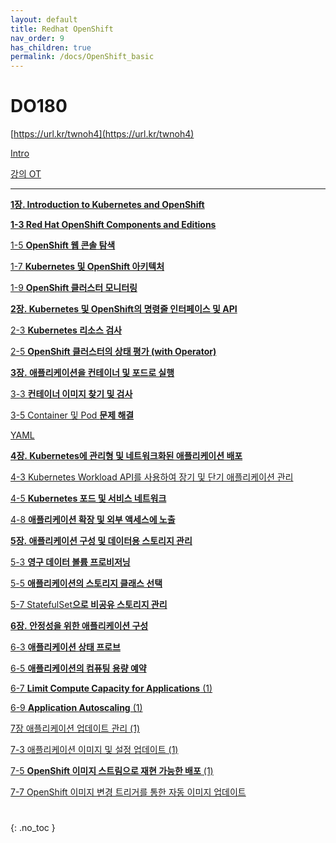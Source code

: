 ```yaml
---
layout: default
title: Redhat OpenShift
nav_order: 9
has_children: true
permalink: /docs/OpenShift_basic
---
```


# DO180

[https://url.kr/twnoh4](https://url.kr/twnoh4)

[Intro](DO180%20161932529a7c4343a44ed4516a089f5d/Intro%205e3da36783a1486d99073e844f11746d.md)

[강의 OT](DO180%20161932529a7c4343a44ed4516a089f5d/%E1%84%80%E1%85%A1%E1%86%BC%E1%84%8B%E1%85%B4%20OT%20b4796d40aec447209aae94abe056f974.md)

---

[**1장. Introduction to Kubernetes and OpenShift**](DO180%20161932529a7c4343a44ed4516a089f5d/1%E1%84%8C%E1%85%A1%E1%86%BC%20Introduction%20to%20Kubernetes%20and%20OpenShift%206835246e84e346939765a4c1115692ab.md)

[**1-3 Red Hat OpenShift Components and Editions**](DO180%20161932529a7c4343a44ed4516a089f5d/1-3%20Red%20Hat%20OpenShift%20Components%20and%20Editions%20b5511cbed5884a148758297c93bbd6ac.md)

[1-5 **OpenShift 웹 콘솔 탐색**](DO180%20161932529a7c4343a44ed4516a089f5d/1-5%20OpenShift%20%E1%84%8B%E1%85%B0%E1%86%B8%20%E1%84%8F%E1%85%A9%E1%86%AB%E1%84%89%E1%85%A9%E1%86%AF%20%E1%84%90%E1%85%A1%E1%86%B7%E1%84%89%E1%85%A2%E1%86%A8%203c6b3001ba6a41aa896cb232352e2d8f.md)

[1-7 **Kubernetes 및 OpenShift 아키텍처**](DO180%20161932529a7c4343a44ed4516a089f5d/1-7%20Kubernetes%20%E1%84%86%E1%85%B5%E1%86%BE%20OpenShift%20%E1%84%8B%E1%85%A1%E1%84%8F%E1%85%B5%E1%84%90%E1%85%A6%E1%86%A8%E1%84%8E%E1%85%A5%20546dd75cb9fb4d0a8a601acb655c2dbd.md)

[1-9 **OpenShift 클러스터 모니터링**](DO180%20161932529a7c4343a44ed4516a089f5d/1-9%20OpenShift%20%E1%84%8F%E1%85%B3%E1%86%AF%E1%84%85%E1%85%A5%E1%84%89%E1%85%B3%E1%84%90%E1%85%A5%20%E1%84%86%E1%85%A9%E1%84%82%E1%85%B5%E1%84%90%E1%85%A5%E1%84%85%E1%85%B5%E1%86%BC%205d7d3bdfca364498b6185b329e9de706.md)

[**2장. Kubernetes 및 OpenShift의 명령줄 인터페이스 및 API**](DO180%20161932529a7c4343a44ed4516a089f5d/2%E1%84%8C%E1%85%A1%E1%86%BC%20Kubernetes%20%E1%84%86%E1%85%B5%E1%86%BE%20OpenShift%E1%84%8B%E1%85%B4%20%E1%84%86%E1%85%A7%E1%86%BC%E1%84%85%E1%85%A7%E1%86%BC%E1%84%8C%E1%85%AE%E1%86%AF%20%E1%84%8B%E1%85%B5%E1%86%AB%E1%84%90%E1%85%A5%E1%84%91%E1%85%A6%E1%84%8B%20b1310db296b94f2fb4e7c26f21fd61bd.md)

[2-3 **Kubernetes 리소스 검사**](DO180%20161932529a7c4343a44ed4516a089f5d/2-3%20Kubernetes%20%E1%84%85%E1%85%B5%E1%84%89%E1%85%A9%E1%84%89%E1%85%B3%20%E1%84%80%E1%85%A5%E1%86%B7%E1%84%89%E1%85%A1%20f844b7d22fb94d9693dec31ad83c6fe1.md)

[2-5 **OpenShift 클러스터의 상태 평가 (with Operator)**](DO180%20161932529a7c4343a44ed4516a089f5d/2-5%20OpenShift%20%E1%84%8F%E1%85%B3%E1%86%AF%E1%84%85%E1%85%A5%E1%84%89%E1%85%B3%E1%84%90%E1%85%A5%E1%84%8B%E1%85%B4%20%E1%84%89%E1%85%A1%E1%86%BC%E1%84%90%E1%85%A2%20%E1%84%91%E1%85%A7%E1%86%BC%E1%84%80%E1%85%A1%20(with%20Operat%20e5dda7223b144ead84270ece35a568ae.md))

[**3장. 애플리케이션을 컨테이너 및 포드로 실행** ](DO180%20161932529a7c4343a44ed4516a089f5d/3%E1%84%8C%E1%85%A1%E1%86%BC%20%E1%84%8B%E1%85%A2%E1%84%91%E1%85%B3%E1%86%AF%E1%84%85%E1%85%B5%E1%84%8F%E1%85%A6%E1%84%8B%E1%85%B5%E1%84%89%E1%85%A7%E1%86%AB%E1%84%8B%E1%85%B3%E1%86%AF%20%E1%84%8F%E1%85%A5%E1%86%AB%E1%84%90%E1%85%A6%E1%84%8B%E1%85%B5%E1%84%82%E1%85%A5%20%E1%84%86%E1%85%B5%E1%86%BE%20%E1%84%91%E1%85%A9%E1%84%83%E1%85%B3%E1%84%85%E1%85%A9%20%E1%84%89%E1%85%B5%E1%86%AF%E1%84%92%E1%85%A2%E1%86%BC%20601cdaafcc1e467b8e42f65f49404623.md)

[3-3 **컨테이너 이미지 찾기 및 검사**](DO180%20161932529a7c4343a44ed4516a089f5d/3-3%20%E1%84%8F%E1%85%A5%E1%86%AB%E1%84%90%E1%85%A6%E1%84%8B%E1%85%B5%E1%84%82%E1%85%A5%20%E1%84%8B%E1%85%B5%E1%84%86%E1%85%B5%E1%84%8C%E1%85%B5%20%E1%84%8E%E1%85%A1%E1%86%BD%E1%84%80%E1%85%B5%20%E1%84%86%E1%85%B5%E1%86%BE%20%E1%84%80%E1%85%A5%E1%86%B7%E1%84%89%E1%85%A1%20b7400c600a914bc68c8b701c586722f7.md)

[3-5 Container 및 Pod **문제 해결**](DO180%20161932529a7c4343a44ed4516a089f5d/3-5%20Container%20%E1%84%86%E1%85%B5%E1%86%BE%20Pod%20%E1%84%86%E1%85%AE%E1%86%AB%E1%84%8C%E1%85%A6%20%E1%84%92%E1%85%A2%E1%84%80%E1%85%A7%E1%86%AF%208ab9ce73657d4ddd96e4dda5ec17daa6.md)

[YAML](DO180%20161932529a7c4343a44ed4516a089f5d/YAML%204e5516549de44f3c9669ec28e87157ec.md)

[**4장. Kubernetes에 관리형 및 네트워크화된 애플리케이션 배포**](DO180%20161932529a7c4343a44ed4516a089f5d/4%E1%84%8C%E1%85%A1%E1%86%BC%20Kubernetes%E1%84%8B%E1%85%A6%20%E1%84%80%E1%85%AA%E1%86%AB%E1%84%85%E1%85%B5%E1%84%92%E1%85%A7%E1%86%BC%20%E1%84%86%E1%85%B5%E1%86%BE%20%E1%84%82%E1%85%A6%E1%84%90%E1%85%B3%E1%84%8B%E1%85%AF%E1%84%8F%E1%85%B3%E1%84%92%E1%85%AA%E1%84%83%E1%85%AC%E1%86%AB%20%E1%84%8B%E1%85%A2%E1%84%91%E1%85%B3%E1%86%AF%205ac61f1d19a2469ebf9cc9ea739e3338.md)

[4-3 Kubernetes Workload API를 사용하여 장기 및 단기 애플리케이션 관리](DO180%20161932529a7c4343a44ed4516a089f5d/4-3%20Kubernetes%20Workload%20API%E1%84%85%E1%85%B3%E1%86%AF%20%E1%84%89%E1%85%A1%E1%84%8B%E1%85%AD%E1%86%BC%E1%84%92%E1%85%A1%E1%84%8B%E1%85%A7%20%E1%84%8C%E1%85%A1%E1%86%BC%E1%84%80%E1%85%B5%20%E1%84%86%E1%85%B5%E1%86%BE%204eba676c09d5429c9ee7d442ca50672c.md)

[4-5 **Kubernetes 포드 및 서비스 네트워크**](DO180%20161932529a7c4343a44ed4516a089f5d/4-5%20Kubernetes%20%E1%84%91%E1%85%A9%E1%84%83%E1%85%B3%20%E1%84%86%E1%85%B5%E1%86%BE%20%E1%84%89%E1%85%A5%E1%84%87%E1%85%B5%E1%84%89%E1%85%B3%20%E1%84%82%E1%85%A6%E1%84%90%E1%85%B3%E1%84%8B%E1%85%AF%E1%84%8F%E1%85%B3%203db78d9b273d42e5aa2162f16170c531.md)

[4-8 **애플리케이션 확장 및 외부 액세스에 노출**](DO180%20161932529a7c4343a44ed4516a089f5d/4-8%20%E1%84%8B%E1%85%A2%E1%84%91%E1%85%B3%E1%86%AF%E1%84%85%E1%85%B5%E1%84%8F%E1%85%A6%E1%84%8B%E1%85%B5%E1%84%89%E1%85%A7%E1%86%AB%20%E1%84%92%E1%85%AA%E1%86%A8%E1%84%8C%E1%85%A1%E1%86%BC%20%E1%84%86%E1%85%B5%E1%86%BE%20%E1%84%8B%E1%85%AC%E1%84%87%E1%85%AE%20%E1%84%8B%E1%85%A2%E1%86%A8%E1%84%89%E1%85%A6%E1%84%89%E1%85%B3%E1%84%8B%E1%85%A6%20%E1%84%82%E1%85%A9%E1%84%8E%E1%85%AE%E1%86%AF%20d3b8725641824fa89ea388ccf9d7e92e.md)

[**5장. 애플리케이션 구성 및 데이터용 스토리지 관리**](DO180%20161932529a7c4343a44ed4516a089f5d/5%E1%84%8C%E1%85%A1%E1%86%BC%20%E1%84%8B%E1%85%A2%E1%84%91%E1%85%B3%E1%86%AF%E1%84%85%E1%85%B5%E1%84%8F%E1%85%A6%E1%84%8B%E1%85%B5%E1%84%89%E1%85%A7%E1%86%AB%20%E1%84%80%E1%85%AE%E1%84%89%E1%85%A5%E1%86%BC%20%E1%84%86%E1%85%B5%E1%86%BE%20%E1%84%83%E1%85%A6%E1%84%8B%E1%85%B5%E1%84%90%E1%85%A5%E1%84%8B%E1%85%AD%E1%86%BC%20%E1%84%89%E1%85%B3%E1%84%90%E1%85%A9%E1%84%85%E1%85%B5%E1%84%8C%E1%85%B5%20%E1%84%80%209a1deba5268e4680910500282c9b03fc.md)

[5-3 **영구 데이터 볼륨 프로비저닝**](DO180%20161932529a7c4343a44ed4516a089f5d/5-3%20%E1%84%8B%E1%85%A7%E1%86%BC%E1%84%80%E1%85%AE%20%E1%84%83%E1%85%A6%E1%84%8B%E1%85%B5%E1%84%90%E1%85%A5%20%E1%84%87%E1%85%A9%E1%86%AF%E1%84%85%E1%85%B2%E1%86%B7%20%E1%84%91%E1%85%B3%E1%84%85%E1%85%A9%E1%84%87%E1%85%B5%E1%84%8C%E1%85%A5%E1%84%82%E1%85%B5%E1%86%BC%206f935111fa6a4a64a92cd9c280a09dac.md)

[5-5 **애플리케이션의 스토리지 클래스 선택**](DO180%20161932529a7c4343a44ed4516a089f5d/5-5%20%E1%84%8B%E1%85%A2%E1%84%91%E1%85%B3%E1%86%AF%E1%84%85%E1%85%B5%E1%84%8F%E1%85%A6%E1%84%8B%E1%85%B5%E1%84%89%E1%85%A7%E1%86%AB%E1%84%8B%E1%85%B4%20%E1%84%89%E1%85%B3%E1%84%90%E1%85%A9%E1%84%85%E1%85%B5%E1%84%8C%E1%85%B5%20%E1%84%8F%E1%85%B3%E1%86%AF%E1%84%85%E1%85%A2%E1%84%89%E1%85%B3%20%E1%84%89%E1%85%A5%E1%86%AB%E1%84%90%E1%85%A2%E1%86%A8%20bdf87afc759049f1a35275534b375a79.md)

[5-7 StatefulSet**으로 비공유 스토리지 관리**](DO180%20161932529a7c4343a44ed4516a089f5d/5-7%20StatefulSet%E1%84%8B%E1%85%B3%E1%84%85%E1%85%A9%20%E1%84%87%E1%85%B5%E1%84%80%E1%85%A9%E1%86%BC%E1%84%8B%E1%85%B2%20%E1%84%89%E1%85%B3%E1%84%90%E1%85%A9%E1%84%85%E1%85%B5%E1%84%8C%E1%85%B5%20%E1%84%80%E1%85%AA%E1%86%AB%E1%84%85%E1%85%B5%2006f74091e2854a388924ff81ff682c5a.md)

[**6장. 안정성을 위한 애플리케이션 구성**](DO180%20161932529a7c4343a44ed4516a089f5d/6%E1%84%8C%E1%85%A1%E1%86%BC%20%E1%84%8B%E1%85%A1%E1%86%AB%E1%84%8C%E1%85%A5%E1%86%BC%E1%84%89%E1%85%A5%E1%86%BC%E1%84%8B%E1%85%B3%E1%86%AF%20%E1%84%8B%E1%85%B1%E1%84%92%E1%85%A1%E1%86%AB%20%E1%84%8B%E1%85%A2%E1%84%91%E1%85%B3%E1%86%AF%E1%84%85%E1%85%B5%E1%84%8F%E1%85%A6%E1%84%8B%E1%85%B5%E1%84%89%E1%85%A7%E1%86%AB%20%E1%84%80%E1%85%AE%E1%84%89%E1%85%A5%E1%86%BC%20ba2be1152d504d058155c862c19176e8.md)

[6-3 **애플리케이션 상태 프로브**](DO180%20161932529a7c4343a44ed4516a089f5d/6-3%20%E1%84%8B%E1%85%A2%E1%84%91%E1%85%B3%E1%86%AF%E1%84%85%E1%85%B5%E1%84%8F%E1%85%A6%E1%84%8B%E1%85%B5%E1%84%89%E1%85%A7%E1%86%AB%20%E1%84%89%E1%85%A1%E1%86%BC%E1%84%90%E1%85%A2%20%E1%84%91%E1%85%B3%E1%84%85%E1%85%A9%E1%84%87%E1%85%B3%209c0f969be12c45ea87270fcde1f3a58c.md)

[6-5 **애플리케이션의 컴퓨팅 용량 예약**](DO180%20161932529a7c4343a44ed4516a089f5d/6-5%20%E1%84%8B%E1%85%A2%E1%84%91%E1%85%B3%E1%86%AF%E1%84%85%E1%85%B5%E1%84%8F%E1%85%A6%E1%84%8B%E1%85%B5%E1%84%89%E1%85%A7%E1%86%AB%E1%84%8B%E1%85%B4%20%E1%84%8F%E1%85%A5%E1%86%B7%E1%84%91%E1%85%B2%E1%84%90%E1%85%B5%E1%86%BC%20%E1%84%8B%E1%85%AD%E1%86%BC%E1%84%85%E1%85%A3%E1%86%BC%20%E1%84%8B%E1%85%A8%E1%84%8B%E1%85%A3%E1%86%A8%202d99ded030b346689ddc8dd76f973d7a.md)

[6-7 **Limit Compute Capacity for Applications** (1)](DO180%20161932529a7c4343a44ed4516a089f5d/6-7%20Limit%20Compute%20Capacity%20for%20Applications%20(1)%20a6497ced9200460f8e48ec068e52c8f0.md)

[6-9 **Application Autoscaling** (1)](DO180%20161932529a7c4343a44ed4516a089f5d/6-9%20Application%20Autoscaling%20(1)%20199eddb30f0541d896f073cde26f3877.md)

[7장 애플리케이션 업데이트 관리 (1)](DO180%20161932529a7c4343a44ed4516a089f5d/7%E1%84%8C%E1%85%A1%E1%86%BC%20%E1%84%8B%E1%85%A2%E1%84%91%E1%85%B3%E1%86%AF%E1%84%85%E1%85%B5%E1%84%8F%E1%85%A6%E1%84%8B%E1%85%B5%E1%84%89%E1%85%A7%E1%86%AB%20%E1%84%8B%E1%85%A5%E1%86%B8%E1%84%83%E1%85%A6%E1%84%8B%E1%85%B5%E1%84%90%E1%85%B3%20%E1%84%80%E1%85%AA%E1%86%AB%E1%84%85%E1%85%B5%20(1)%20b2f828d9db6e440d83a4450ededf5f83.md)

[7-3 애플리케이션 이미지 및 설정 업데이트 (1)](DO180%20161932529a7c4343a44ed4516a089f5d/7-3%20%E1%84%8B%E1%85%A2%E1%84%91%E1%85%B3%E1%86%AF%E1%84%85%E1%85%B5%E1%84%8F%E1%85%A6%E1%84%8B%E1%85%B5%E1%84%89%E1%85%A7%E1%86%AB%20%E1%84%8B%E1%85%B5%E1%84%86%E1%85%B5%E1%84%8C%E1%85%B5%20%E1%84%86%E1%85%B5%E1%86%BE%20%E1%84%89%E1%85%A5%E1%86%AF%E1%84%8C%E1%85%A5%E1%86%BC%20%E1%84%8B%E1%85%A5%E1%86%B8%E1%84%83%E1%85%A6%E1%84%8B%E1%85%B5%E1%84%90%E1%85%B3%20(1)%2090b477ffc21c46cd9fb295bbfcaa9477.md)

[7-5 **OpenShift 이미지 스트림으로 재현 가능한 배포** (1)](DO180%20161932529a7c4343a44ed4516a089f5d/7-5%20OpenShift%20%E1%84%8B%E1%85%B5%E1%84%86%E1%85%B5%E1%84%8C%E1%85%B5%20%E1%84%89%E1%85%B3%E1%84%90%E1%85%B3%E1%84%85%E1%85%B5%E1%86%B7%E1%84%8B%E1%85%B3%E1%84%85%E1%85%A9%20%E1%84%8C%E1%85%A2%E1%84%92%E1%85%A7%E1%86%AB%20%E1%84%80%E1%85%A1%E1%84%82%E1%85%B3%E1%86%BC%E1%84%92%E1%85%A1%E1%86%AB%20%E1%84%87%E1%85%A2%20fae4900f07de45d2a4c37882495e139f.md)

[7-7 OpenShift 이미지 변경 트리거를 통한 자동 이미지 업데이트](DO180%20161932529a7c4343a44ed4516a089f5d/7-7%20OpenShift%20%E1%84%8B%E1%85%B5%E1%84%86%E1%85%B5%E1%84%8C%E1%85%B5%20%E1%84%87%E1%85%A7%E1%86%AB%E1%84%80%E1%85%A7%E1%86%BC%20%E1%84%90%E1%85%B3%E1%84%85%E1%85%B5%E1%84%80%E1%85%A5%E1%84%85%E1%85%B3%E1%86%AF%20%E1%84%90%E1%85%A9%E1%86%BC%E1%84%92%E1%85%A1%E1%86%AB%20%E1%84%8C%E1%85%A1%E1%84%83%E1%85%A9%E1%86%BC%200864ea944a0c488c8766997be6cf3769.md)

# 
{: .no_toc }
